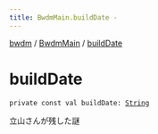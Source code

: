 ```yaml
---
title: BwdmMain.buildDate - 
---
```


[bwdm](../index.html) / [BwdmMain](index.html) / [buildDate](./build-date.html)

# buildDate

`private const val buildDate: `[`String`](https://kotlinlang.org/api/latest/jvm/stdlib/kotlin/-string/index.html)

立山さんが残した謎

